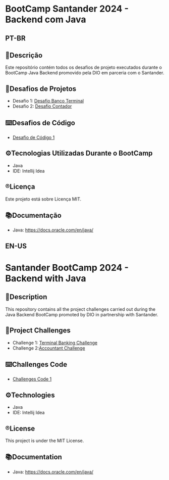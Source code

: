 # BootCamp Santander 2024 - Backend com Java

## **PT-BR**
## 📄Descrição
Este repositório contém todos os desafios de projeto executados durante o BootCamp Java Backend promovido pela DIO em parceria com o Santander.

## 🎢Desafios de Projetos
- Desafio 1: [Desafio Banco Terminal](https://github.com/jessieFerrS/BootCamp-Java-Backend-Santander-DIO/tree/main/Desafio%20Banco%20Terminal)
- Desafio 2: [Desafio Contador](https://github.com/jessieFerrS/BootCamp-Java-Backend-Santander-DIO/tree/main/Desafio%20Controle%20de%20Fluxo%20-%20Criando%20um%20Contador/DesafioControleFluxo)

## ⌨️Desafios de Código
- [Desafio de Código 1](https://github.com/jessieFerrS/BootCamp-Java-Backend-Santander-DIO/tree/main/Desafios%20Codigo%201)

## ⚙️Tecnologias Utilizadas Durante o BootCamp
- Java 
- IDE: Intellij Idea

## ®️Licença
Este projeto está sobre Licença MIT.

## 📚Documentação
- Java: https://docs.oracle.com/en/java/

## **EN-US**
# Santander BootCamp 2024 - Backend with Java

## 📄Description
This repository contains all the project challenges carried out during the Java Backend BootCamp promoted by DIO in partnership with Santander.

## 🎢Project Challenges
- Challenge 1: [Terminal Banking Challenge](https://github.com/jessieFerrS/BootCamp-Java-Backend-Santander-DIO/tree/main/Desafio%20Banco%20Terminal)
- Challenge 2:[Accountant Challenge](https://github.com/jessieFerrS/BootCamp-Java-Backend-Santander-DIO/tree/main/Desafio%20Controle%20de%20Fluxo%20-%20Criando%20um%20Contador/DesafioControleFluxo)

## ⌨️Challenges Code
- [Challenges Code 1](https://github.com/jessieFerrS/BootCamp-Java-Backend-Santander-DIO/tree/main/Desafios%20Codigo%201)

## ⚙️Technologies
- Java 
- IDE: Intellij Idea

## ®️License
This project is under the MIT License.

## 📚Documentation
- Java: https://docs.oracle.com/en/java/


